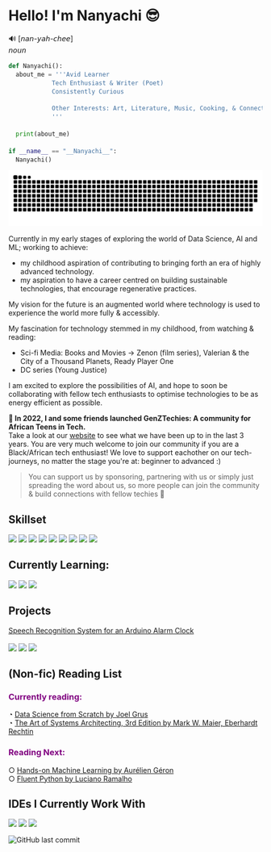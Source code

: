 # Hello! I'm Nanyachi 😎
🔊 [𝘯𝘢𝘯-𝘺𝘢𝘩-𝘤𝘩𝘦𝘦] <br>
𝘯𝘰𝘶𝘯 <br>
```Python
def Nanyachi():
  about_me = '''Avid Learner
            Tech Enthusiast & Writer (Poet) 
            Consistently Curious

            Other Interests: Art, Literature, Music, Cooking, & Connecting with People.
            '''

  print(about_me)

if __name__ == "__Nanyachi__":
  Nanyachi()
```

<picture>
  <source media="(prefers-color-scheme: dark)" srcset="https://raw.githubusercontent.com/abbie-bola/abbie-bola/output/github-contribution-grid-snake-dark.svg">
  <source media="(prefers-color-scheme: light)" srcset="https://raw.githubusercontent.com/abbie-bola/abbie-bola/output/github-contribution-grid-snake.svg">
  <img alt="github contribution grid snake animation" src="https://raw.githubusercontent.com/abbie-bola/abbie-bola/output/github-contribution-grid-snake.svg">
</picture>


Currently in my early stages of exploring the world of Data Science, AI and ML;
working to achieve: 
- my childhood aspiration of contributing to bringing forth an era of highly advanced technology.
- my aspiration to have a career centred on building sustainable technologies, that encourage regenerative practices.

My vision for the future is an augmented world where technology is used to experience the world more fully & accessibly.

My fascination for technology stemmed in my childhood, from watching & reading: <br>
- Sci-fi Media: Books and Movies -> Zenon (film series), Valerian & the City of a Thousand Planets, Ready Player One
- DC series (Young Justice)
  
I am excited to explore the possibilities of AI, and hope to soon be collaborating with fellow tech enthusiasts to optimise technologies to be as energy efficient as possible.

<b> 💎 In 2022, I and some friends launched GenZTechies: A community for African Teens in Tech. </b> <br>
Take a look at our <a href="https://genztechies.com/">website</a> to see what we have been up to in the last 3 years. 
You are very much welcome to join our community if you are a Black/African tech enthusiast! We love to support eachother on our tech-journeys, no matter the stage you're at: beginner to advanced :) <br>
> You can support us by sponsoring, partnering with us or simply just spreading the word about us, so more people can join the community & build connections with fellow techies 🎉

## Skillset 
<img src="https://img.shields.io/badge/Python-3776AB.svg?style=for-the-badge&logo=Python&logoColor=white"/> <img src="https://img.shields.io/badge/HTML5-E34F26.svg?style=for-the-badge&logo=HTML5&logoColor=white"/> <img src="https://img.shields.io/badge/Markdown-000000.svg?style=for-the-badge&logo=Markdown&logoColor=white"/> <img src="https://img.shields.io/badge/Google%20Docs-4285F4?style=for-the-badge&logo=google-docs&logoColor=white"/> <img src="https://img.shields.io/badge/Google%20Sheets-34A853?style=for-the-badge&logo=google-sheets&logoColor=white"/> <img src="https://img.shields.io/badge/Google%20Slides-FBBC04?style=for-the-badge&logo=google-slides&logoColor=black"/> <img src="https://img.shields.io/badge/Microsoft_Excel-217346?style=for-the-badge&logo=microsoft-excel&logoColor=white"/> <img src="https://img.shields.io/badge/Microsoft_Word-2B579A?style=for-the-badge&logo=microsoft-word&logoColor=white"/> <img src="https://img.shields.io/badge/Microsoft_PowerPoint-B7472A?style=for-the-badge&logo=microsoft-powerpoint&logoColor=white"/>

## Currently Learning:
<img src="https://img.shields.io/badge/Python-FFD43B?style=for-the-badge&logo=python&logoColor=blue"/> <img src="https://img.shields.io/badge/TensorFlow-FF6F00?style=for-the-badge&logo=tensorflow&logoColor=white"/> <img src="https://img.shields.io/badge/R-276DC3?style=for-the-badge&logo=r&logoColor=white" /> 

## Projects
 <a href="https://github.com/abbie-bola/arduino_ml_alarm_clock">Speech Recognition System for an Arduino Alarm Clock</a> <br> <br>
 <img src="https://img.shields.io/badge/Python-FFD43B?style=for-the-badge&logo=python&logoColor=blue"/> <img src="https://img.shields.io/badge/TensorFlow-FF6F00?style=for-the-badge&logo=tensorflow&logoColor=white"/> <img src="https://img.shields.io/badge/Keras-FF0000?style=for-the-badge&logo=keras&logoColor=white"/>	 

## (Non-fic) Reading List
<h3 style="color:purple;">Currently reading:</h1>
◔ <a href="https://www.oreilly.com/library/view/data-science-from/9781492041122/">Data Science from Scratch by Joel Grus</a> <br>
◔ <a href="https://www.goodreads.com/book/show/197175281-the-art-of-systems-architecting-3rd-edition?ref=nav_sb_ss_5_31">The Art of Systems Architecting, 3rd Edition by Mark W. Maier, Eberhardt Rechtin</a>

<h3 style="color:purple;">Reading Next:</h1>
○ <a href="https://www.oreilly.com/library/view/hands-on-machine-learning/9781098125967/">Hands-on Machine Learning by Aurélien Géron</a> <br>
○ <a href="https://www.oreilly.com/library/view/fluent-python-2nd/9781492056348/">Fluent Python by Luciano Ramalho</a> 

## IDEs I Currently Work With
<img src="https://img.shields.io/badge/Jupyter-F37626.svg?style=for-the-badge&logo=Jupyter&logoColor=white"/> <img src="https://img.shields.io/badge/Anaconda-44A833.svg?style=for-the-badge&logo=Anaconda&logoColor=white"/> <img src="https://img.shields.io/badge/VSCode-0078D4?style=for-the-badge&logo=visual%20studio%20code&logoColor=white"/>

<img alt="GitHub last commit" src="https://img.shields.io/github/last-commit/abbie-bola/abbie-bola"> 



<!-- Code Dump
<img src="{BadgeURLHere}" /><img src="{BadgeURLHere}" /><img src="{BadgeURLHere}" />
**abbie-bola/abbie-bola** is a ✨ _special_ ✨ repository because its `README.md` (this file) appears on your GitHub profile.
Here are some ideas to get you started:

- 
- 👯 I’m looking to collaborate on ...
- 🤔 I’m looking for help with ...
- 😄 Pronouns: ...
- ⚡ Fun fact: ...
-->
